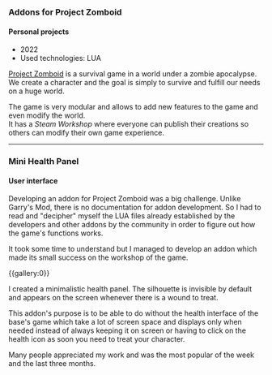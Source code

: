 ### Addons for Project Zomboid
#### Personal projects

* 2022
* Used technologies: LUA

[Project Zomboid](https://projectzomboid.com/blog/the-game/) is a survival game in a world under a zombie apocalypse. We create a character and the goal is simply to survive and fulfill our needs on a huge world.

The game is very modular and allows to add new features to the game and even modify the world. <br/> It has a *Steam Workshop* where everyone can publish their creations so others can modify their own game experience.

---

### Mini Health Panel
#### User interface

Developing an addon for Project Zomboid was a big challenge. Unlike Garry's Mod, there is no documentation for addon development. So I had to read and "decipher" myself the LUA files already established by the developers and other addons by the community in order to figure out how the game's functions works.

It took some time to understand but I managed to develop an addon which made its small success on the workshop of the game.

{{gallery:0}}

I created a minimalistic health panel. The silhouette is invisible by default and appears on the screen whenever there is a wound to treat.

This addon's purpose is to be able to do without the health interface of the base's game which take a lot of screen space and displays only when needed instead of always keeping it on screen or having to click on the health icon as soon you need to treat your character.

Many people appreciated my work and was the most popular of the week and the last three months.
